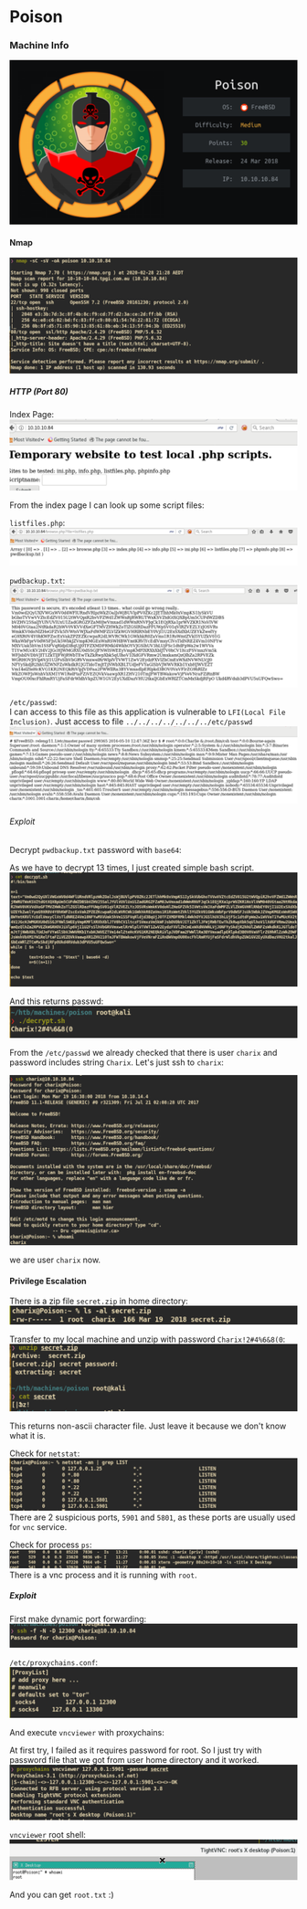 # Poison

### Machine Info
![](screenshots/poison.png)

#### Nmap
![](screenshots/nmap.png)


##### HTTP (Port 80)

Index Page:
![](screenshots/index.png)

From the index page I can look up some script files:

`listfiles.php`:
![](screenshots/listfiles.png)

`pwdbackup.txt`:
![](screenshots/pwdbackup.png)

`/etc/passwd`:</br>
I can access to this file as this application is vulnerable to `LFI(Local File Inclusion)`. Just access to file `../../../../../../../etc/passwd`
![](screenshots/etc_passwd.png)


###### Exploit

Decrypt `pwdbackup.txt` password with `base64`:

As we have to decrypt 13 times, I just created simple bash script.
![](screenshots/decrypt_sh.png)

And this returns passwd:
![](screenshots/user_passwd.png)


From the `/etc/passwd` we already checked that there is user `charix` and password includes string `Charix`. Let's just ssh to `charix`:

![](screenshots/user_shell.png)

we are user `charix` now.



#### Privilege Escalation

There is a zip file `secret.zip` in home directory:
![](screenshots/zip.png)

Transfer to my local machine and unzip with password `Charix!2#4%6&8(0`:
![](screenshots/unzip.png)

This returns non-ascii character file. Just leave it because we don't know what it is.


Check for `netstat`:
![](screenshots/netstat.png)
There are 2 suspicious ports, `5901` and `5801`, as these ports are usually used for `vnc` service.

Check for process `ps`:
![](screenshots/ps.png)
There is a vnc process and it is running with `root`.


##### Exploit

First make dynamic port forwarding:
![](screenshots/portfwd.png)

`/etc/proxychains.conf`:
![](screenshots/proxychains.png)

And execute `vncviewer` with proxychains:</br>

At first try, I failed as it requires password for root. So I just try with password file that we got from user home directory and it worked.
![](screenshots/vncviewer.png)

`vncviewer` root shell:
![](screenshots/root_shell.png)

And you can get `root.txt` :)
